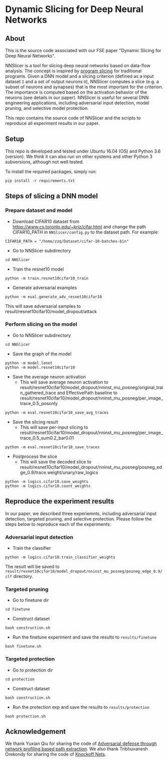 # Dynamic Slicing for Deep Neural Networks

## About

This is the source code associated with our FSE paper "Dynamic Slicing for Deep Neural Networks".

NNSlicer is a tool for slicing deep neural networks based on data-flow analysis. The concept is inspired by [program slicing](https://en.wikipedia.org/wiki/Program_slicing) for traditional programs. Given a DNN model and a slicing criterion (defined as a input dataset `I` and a set of output neurons `O`), NNSlicer computes a slice (e.g. a subset of neurons and synapses) that is the most important for the criterion. The importance is computed based on the activation behavior of the neurons (see details in our paper).
NNSlicer is useful for several DNN engineering applications, including adversarial input detection, model pruning, and selective model protection.

This repo contains the source code of NNSlicer and the scripts to reproduce all experiment results in our paper.

## Setup

This repo is developed and tested under Ubuntu 16.04 (OS) and Python 3.6 (version). We think it can also run on other systems and other Python 3 subversions, although not well tested.

To install the required packages, simply run:

```
pip install -r requirements.txt
```

## Steps of slicing a DNN model

### Prepare dataset and model

- Download CIFAR10 dataset from https://www.cs.toronto.edu/~kriz/cifar.html and change the path CIFAR10_PATH in `NNSlicer/config.py` to the dataset path. For example:
```
CIFAR10_PATH = "/home/zzq/Dataset/cifar-10-batches-bin"
```
- Go to NNSlicer subdirectory
```
cd NNSlicer
```
- Train the resnet10 model 
```
python -m train.resnet10cifar10_train
```
- Generate adversarial examples 
```
python -m eval.generate_adv_resnet10cifar10
```
This will save adversarial samples to result/resnet10cifar10/model_dropout/attack

### Perform slicing on the model

- Go to NNSlicer subdirectory
```
cd NNSlicer
```
  - Save the graph of the model
```
python -m model.lenet
python -m model.resnet10cifar10
```
  - Save the average neuron activation
    - This will save average neuron activation to result/resnet10cifar10/model_dropout/nninst_mu_posneg/original_train_gathered_trace and EffectivePath baseline to result/resnet10cifar10/model_dropout/nninst_mu_posneg/per_image_trace_0.5_posonly
```
python -m eval.resnet10cifar10_save_avg_traces
```
  - Save the slicing result
    - This will save per-input slicing to result/resnet10cifar10/model_dropout/nninst_mu_posneg/per_image_trace_0.5_sum0.2_bar0.01
```
python -m eval.resnet10cifar10_save_traces
```
  - Postprocess the slice
    - This will save the decoded slice to result/resnet10cifar10/model_dropout/nninst_mu_posneg/posneg_edge_0.9/trace.weight/unary/raw_logics
```
python -m logics.cifar10.save_weights
python -m logics.cifar10.count_weights
```

## Reproduce the experiment results

In our paper, we described three experiemnts, including adversarial input detection, targeted pruning, and selective protection. Please follow the steps below to reproduce each of the experiments:

### Adversarial input detection
- Train the classifier 
```
python -m logics.cifar10.train_classifier_weights
```
The result will be saved to `result/resnet10cifar10/model_dropout/nninst_mu_posneg/posneg_edge_0.9/clf` directory.

### Targeted pruning
- Go to finetune dir
```
cd finetune
```
- Construct dataset
```
bash construction.sh
```
- Run the finetune experiment and save the results to `results/finetune`
```
bash finetune.sh
```

### Targeted protection
- Go to protection dir
```
cd protection
```
- Construct dataset
```
bash construction.sh
```
- Run the protection exp and save the results to `results/protection`
```
bash protection.sh
```

## Acknowledgement
We thank Yuxian Qiu for sharing the code of [Adversarial defense through network profiling based path extraction](http://openaccess.thecvf.com/content_CVPR_2019/papers/Qiu_Adversarial_Defense_Through_Network_Profiling_Based_Path_Extraction_CVPR_2019_paper.pdf).
We also thank Tribhuvanesh Orekondy for sharing the code of [Knockoff Nets](https://github.com/tribhuvanesh/knockoffnets).
